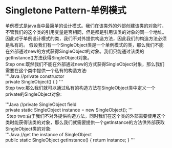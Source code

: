 # Singletone Pattern-单例模式
  单例模式是java当中最简单的设计模式。我们在该类外的外部创建该类的对象时，不管我们的这个类的引用变量是否相同，但是都是引用该类的对象的同一个地址。因此对于单例设计模式的类，我们不对外提供构造方法，因此我们的构造方法必须是私有的。 假设我们有一个SingleObject类是一个单例模式的类，那么我们不能在外部通过new的方式获得SingleObject的对象。我们只能通过该类的getInstance()方法获得SingleObject对象。  
  Step one:既然我们不能在外部通过new的方式获得SingleObject对象，那么我们需要在这个类中提供一个私有的构造方法:  
  '''Java
  //private constructor  
  private SingleObject() {
  }
  '''  
  Step two:那么我们就可以通过私有的构造方法在SingleObject类中定义一个private的SingleObject对象:  
  
  '''Java
  //private SingleObject field  
  private static SingleObject instance = new SingleObject();
  '''  
  Step two:由于我们不对外提供构造方法，同时我们在这个类的外部需要使用这个类时能获得该类的对象，那么我们就需要提供一个getInstance的方法供外部获取SingleObject类的对象:  
  '''Java
  //get the instance of SingleObject  
  public static SingleObject getInstance() {
	return instance;
  }
  '''  
